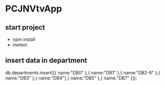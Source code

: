 # PCJNVtvApp
## start project
- npm install
- meteor


## insert data in department

db.departments.insert([{ name:"DB0" },{ name:"DB1" },{ name:"DB2-6" },{ name:"DB3" },{ name:"DB4"},{ name:"DB5" },{ name:"DB7" }]);
